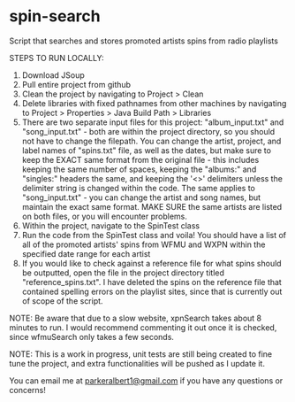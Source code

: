 # spin-search
Script that searches and stores promoted artists spins from radio playlists

STEPS TO RUN LOCALLY:
1. Download JSoup
2. Pull entire project from github
3. Clean the project by navigating to Project > Clean
4. Delete libraries with fixed pathnames from other machines by navigating to Project > Properties > Java Build Path > Libraries
5. There are two separate input files for this project: "album_input.txt" and "song_input.txt" - both are within the project directory, so you should not have to change the filepath. You can change the artist, project, and label names of "spins.txt" file, as well as the dates, but make sure to keep the EXACT same format from the original file - this includes keeping the same number of spaces, keeping the "albums:" and "singles:" headers the same, and keeping the '<>' delimiters unless the delimiter string is changed within the code. The same applies to "song_input.txt" - you can change the artist and song names, but maintain the exact same format. MAKE SURE the same artists are listed on both files, or you will encounter problems.
6. Within the project, navigate to the SpinTest class
7. Run the code from the SpinTest class and voila! You should have a list of all of the promoted artists' spins from WFMU and WXPN within the specified 
   date range for each artist
8. If you would like to check against a reference file for what spins should be outputted, open the file in the project directory titled "reference_spins.txt". I have deleted the spins on the reference file that contained spelling errors on the playlist sites, since that is currently out of scope of the script.

NOTE: Be aware that due to a slow website, xpnSearch takes about 8 minutes to run. I would recommend commenting it out once it is checked, since wfmuSearch only takes a few seconds.

NOTE: This is a work in progress, unit tests are still being created to fine tune the project, and extra functionalities will be pushed as I update it.

You can email me at parkeralbert1@gmail.com if you have any questions or concerns!
